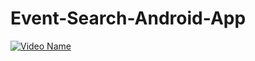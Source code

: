 # Event-Search-Android-App
[![Video Name](https://img.youtube.com/vi/IyLcNwVySVc/0.jpg)](https://www.youtube.com/watch?v=IyLcNwVySVc)
